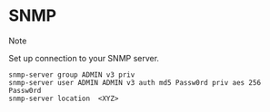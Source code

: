 # SNMP

> [!NOTE]
> Set up connection to your SNMP server.

```cisco
snmp-server group ADMIN v3 priv
snmp-server user ADMIN ADMIN v3 auth md5 Passw0rd priv aes 256 Passw0rd
snmp-server location  <XYZ>
```
